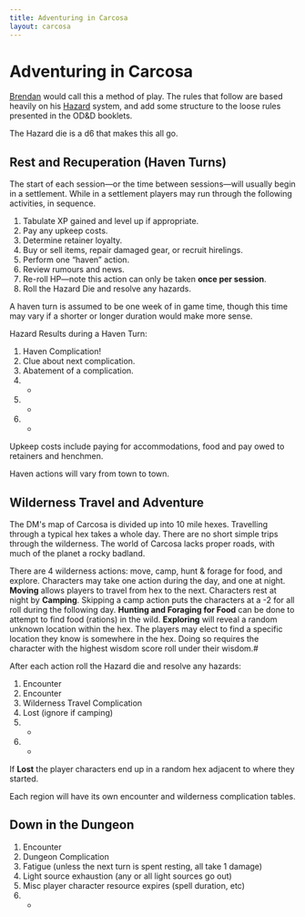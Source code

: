 ```yaml
---
title: Adventuring in Carcosa
layout: carcosa
---
```


# Adventuring in Carcosa

[Brendan][] would call this a method of play. The rules that follow are based heavily on his [Hazard][] system, and add some structure to the loose rules presented in the OD&D booklets.

The Hazard die is a d6 that makes this all go.

## Rest and Recuperation (Haven Turns)

The start of each session—or the time between sessions—will usually begin in a settlement. While in a settlement players may run through the following activities, in sequence.

1. Tabulate XP gained and level up if appropriate.
2. Pay any upkeep costs.
3. Determine retainer loyalty.
4. Buy or sell items, repair damaged gear, or recruit hirelings.
5. Perform one “haven” action.
6. Review rumours and news.
7. Re-roll HP—note this action can only be taken **once per session**.
8. Roll the Hazard Die and resolve any hazards.

A haven turn is assumed to be one week of in game time, though this time may vary if a shorter or longer duration would make more sense.

Hazard Results during a Haven Turn:

1. Haven Complication!
2. Clue about next complication.
3. Abatement of a complication.
4. -
5. -
6. -

Upkeep costs include paying for accommodations, food and pay owed to retainers and henchmen.

Haven actions will vary from town to town.

## Wilderness Travel and Adventure

The DM's map of Carcosa is divided up into 10 mile hexes. Travelling through a typical hex takes a whole day. There are no short simple trips through the wilderness. The world of Carcosa lacks proper roads, with much of the planet a rocky badland.

There are 4 wilderness actions: move, camp, hunt & forage for food, and explore. Characters may take one action during the day, and one at night. **Moving** allows players to travel from hex to the next. Characters rest at night by **Camping**. Skipping a camp action puts the characters at a -2 for all roll during the following day. **Hunting and Foraging for Food** can be done to attempt to find food (rations) in the wild. **Exploring** will reveal a random unknown location within the hex. The players may elect to find a specific location they know is somewhere in the hex. Doing so requires the character with the highest wisdom score roll under their wisdom.#

After each action roll the Hazard die and resolve any hazards:

1. Encounter
2. Encounter
3. Wilderness Travel Complication
4. Lost (ignore if camping)
5. -
6. -

If **Lost** the player characters end up in a random hex adjacent to where they started.

Each region will have its own encounter and wilderness complication tables.

## Down in the Dungeon

1. Encounter
2. Dungeon Complication
3. Fatigue (unless the next turn is spent resting, all take 1 damage) 
4. Light source exhaustion (any or all light sources go out)
5. Misc player character resource expires (spell duration, etc) 
6. -


[brendan]: http://necropraxis.com
[hazard]: http://www.necropraxis.com/2014/12/23/hazard-system-v0-2/